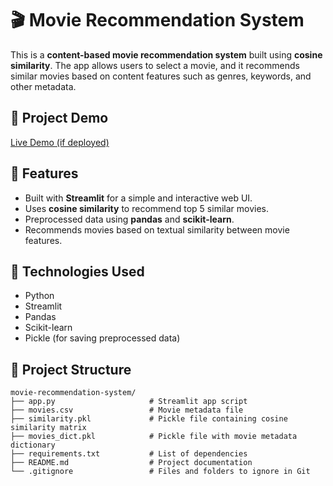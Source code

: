 # 🎬 Movie Recommendation System

This is a **content-based movie recommendation system** built using **cosine similarity**. The app allows users to select a movie, and it recommends similar movies based on content features such as genres, keywords, and other metadata.

## 🚀 Project Demo

[Live Demo (if deployed)](https://your-deployment-link.com)

## 📌 Features

- Built with **Streamlit** for a simple and interactive web UI.
- Uses **cosine similarity** to recommend top 5 similar movies.
- Preprocessed data using **pandas** and **scikit-learn**.
- Recommends movies based on textual similarity between movie features.

## 🧠 Technologies Used

- Python
- Streamlit
- Pandas
- Scikit-learn
- Pickle (for saving preprocessed data)

## 📂 Project Structure

```plaintext
movie-recommendation-system/
├── app.py                     # Streamlit app script
├── movies.csv                 # Movie metadata file
├── similarity.pkl             # Pickle file containing cosine similarity matrix
├── movies_dict.pkl            # Pickle file with movie metadata dictionary
├── requirements.txt           # List of dependencies
├── README.md                  # Project documentation
└── .gitignore                 # Files and folders to ignore in Git

